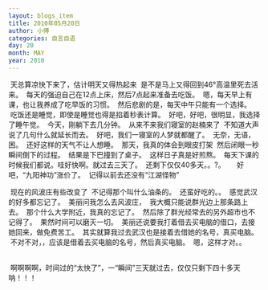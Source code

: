 ```yaml
---
layout: blogs_item
title: 2010年05月20日
author: 小傅
categories: 自言自语
day: 20
month: MAY
year: 2010
---
```




&nbsp;天总算凉快下来了，估计明天又得热起来
&nbsp;是不是马上又得回到46°高温里死去活来。
&nbsp;每天的强迫自己在12点上床，然后7点起来准备去吃饭。
&nbsp;嗯，每天早上有课，也让我养成了吃早饭的习惯。
&nbsp;然后悲剧的是，每天中午只能有一个选择。
&nbsp;吃饭还是睡觉，即使是睡觉也得是掐着秒表计算。
&nbsp;好吧，好吧，很明显，我选择了睡午觉。
&nbsp;今天，刚躺下去几分钟。
&nbsp;从来不来我们寝室的赵楠来了
&nbsp;不知道大声说了几句什么就延长而去。
&nbsp;好吧，我们一寝室的人梦就都醒了。
&nbsp;无奈，无语，困。
&nbsp;还好这样的天气不让人想睡。
&nbsp;那天，我真的体会到眼皮打架
&nbsp;然后闭眼一秒瞬间倒下的过程。
&nbsp;结果是下巴撞到了桌子。
&nbsp;这样日子真是好煎熬。
&nbsp;每天下课的时候我们都说。哇好快啊。就过去三天了。
&nbsp;还剩下仅仅40多天。。?。
&nbsp;
&nbsp;
&nbsp;好吧，“九阳神功”涨价了。
&nbsp;记得以前去还没有“江湖怪物”
&nbsp;






&nbsp;现在的风波庄有些改变了
&nbsp;不记得那个叫什么油条的。
&nbsp;还蛮好吃的。。
&nbsp;感觉武汉的好多都忘记了。
&nbsp;美丽问我怎么去风波庄，
&nbsp;我大概只能说群光边上那条路上去。
&nbsp;那个什么大学附近，我真的忘记了。
&nbsp;然后除了群光经常去的另外超市也不记得了。
&nbsp;果然时间可以磨灭一切。
&nbsp;美丽还说要我打着借去买电脑的借口，去接她回来，做免费苦工。
&nbsp;其实就算我过去武汉也是接着去借她的名号，真买电脑。
&nbsp;不对不对，，应该是借着去买电脑的名号，然后真买电脑。
&nbsp;嗯，这样才对。。
&nbsp;
&nbsp;
&nbsp;
&nbsp;
&nbsp;
&nbsp;

&nbsp;啊啊啊啊，时间过的“太快了”，一“瞬间”三天就过去，仅仅只剩下四十多天呐！！！



